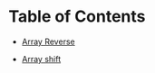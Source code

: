 # Table of Contents
<!-- 1 -->
- [Array Reverse](data_structures_and_algorithms/challenges/array_reverse/README.md)
<!-- 2 -->
- [Array shift](data_structures_and_algorithms/challenges/array-shift/README.md)
